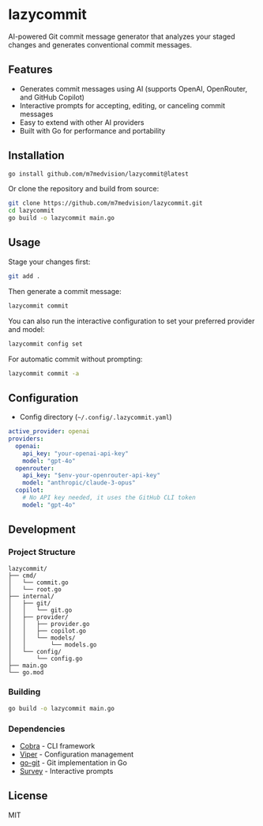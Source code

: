 # lazycommit

AI-powered Git commit message generator that analyzes your staged changes and generates conventional commit messages.

## Features

- Generates commit messages using AI (supports OpenAI, OpenRouter, and GitHub Copilot)
- Interactive prompts for accepting, editing, or canceling commit messages
- Easy to extend with other AI providers
- Built with Go for performance and portability

## Installation

```bash
go install github.com/m7medvision/lazycommit@latest
```

Or clone the repository and build from source:

```bash
git clone https://github.com/m7medvision/lazycommit.git
cd lazycommit
go build -o lazycommit main.go
```

## Usage

Stage your changes first:

```bash
git add .
```

Then generate a commit message:

```bash
lazycommit commit
```

You can also run the interactive configuration to set your preferred provider and model:

```bash
lazycommit config set
```

For automatic commit without prompting:

```bash
lazycommit commit -a
```

## Configuration

- Config directory (`~/.config/.lazycommit.yaml`)

```yaml
active_provider: openai
providers:
  openai:
    api_key: "your-openai-api-key"
    model: "gpt-4o"
  openrouter:
    api_key: "$env-your-openrouter-api-key"
    model: "anthropic/claude-3-opus"
  copilot:
    # No API key needed, it uses the GitHub CLI token
    model: "gpt-4o"
```

## Development

### Project Structure

```
lazycommit/
├── cmd/
│   └── commit.go
│   └── root.go
├── internal/
│   ├── git/
│   │   └── git.go
│   ├── provider/
│   │   ├── provider.go
│   │   ├── copilot.go
│   │   └── models/
│   │       └── models.go
│   └── config/
│       └── config.go
├── main.go
└── go.mod
```

### Building

```bash
go build -o lazycommit main.go
```

### Dependencies

- [Cobra](https://github.com/spf13/cobra) - CLI framework
- [Viper](https://github.com/spf13/viper) - Configuration management
- [go-git](https://github.com/go-git/go-git) - Git implementation in Go
- [Survey](https://github.com/AlecAivazis/survey) - Interactive prompts

## License

MIT
